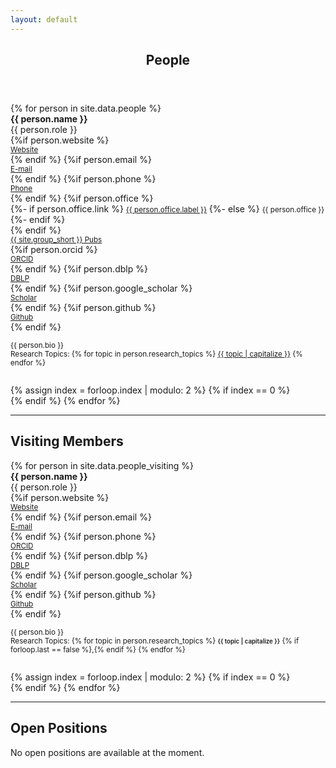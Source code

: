 ```yaml
---
layout: default
---
```


<!-- Main -->
<article id="main">
  <style type="text/css">
    .topic {
      .border-right: 1px lightgrey solid;
    }
  </style>

<header class="major container" markdown="1">

# People

</header>

<section class="wrapper card style4 container">

<div class="row">
{% for person in site.data.people %}

<div class="col-sm-12 col-lg-6">
<div class="row">
<div id="{{person.id}}" class="text-center col-sm-5">
<img style="max-height: 8em;" class="img-thumbnail" src="{{person.photo}}" alt="">
</div>
<div class="col-sm-7">
<div class="row">
<div class="col-sm-12"><strong>{{ person.name }}</strong></div>
<div class="col-sm-12">{{ person.role }}</div>
{%if person.website %}
<div class="col-sm-6">
    <small><a class="nodec" href="{{ person.website }}"><span class="fa fa-desktop"></span> Website</a></small>
</div>
{% endif %}
{%if person.email %}
<div class="col-sm-6">
    <small><a class="nodec" href="mailto:{{ person.email }}"><span class="fas fa-envelope"></span> E-mail</a></small>
</div>
{% endif %}
{%if person.phone %}
<div class="col-sm-6">
    <small><a class="nodec" href="tel:{{ person.phone }}"><span class="fas fa-phone"></span> Phone</a></small>
</div>
{% endif %}
{%if person.office %}
<div class="col-sm-6">
  {%- if person.office.link %}
  <small><a class="nodec" href="{{ person.office.link }}"><span class="fas fa-map-marker-alt"></span> {{ person.office.label }}</a></small>
  {%- else %}
  <small><span class="fas fa-map-marker-alt"></span> {{ person.office }} </a></small>
  {%- endif %}
</div>
{% endif %}
<div class="col-sm-6">
    <small><a class="nodec" href="/publications.html#author_{{ person.name }}"><span class="fa fa-list-ul"></span> {{ site.group_short }} Pubs</a></small>
</div>
{%if person.orcid %}
<div class="col-sm-6">
    <small><a class="nodec" href="https://orcid.org/{{ person.orcid }}"><span class="ai ai-orcid"></span> ORCID</a></small>
</div>
{% endif %}
{%if person.dblp %}
<div class="col-sm-6">
    <small><a class="nodec" href="https://dblp.org/pid/{{ person.dblp }}"><span class="ai ai-dblp"></span> DBLP</a></small>
</div>
{% endif %}
{%if person.google_scholar %}
<div class="col-sm-6">
    <small><a class="nodec" href="https://scholar.google.com/citations?user={{ person.google_scholar }}"><span class="ai ai-google-scholar"></span> Scholar</a></small>
</div>
{% endif %}
{%if person.github %}
<div class="col-sm-6">
    <small><a class="nodec" href="https://github.com/{{ person.github }}"><span class="icon fa-github"></span> Github</a></small>
</div>
{% endif %}
</div>
</div>
</div>
<div style="margin-top:1em;" class="-col-sm-1 col-sm-9">
<p style="text-align: justify;" class="hyphenate"><small>{{ person.bio }}</small></p>
</div>
<div style="margin-top:-1em; margin-bottom:2em;" class="col-sm-12">
  <small>Research Topics:
{% for topic in person.research_topics %}
<a class="nodec" href="/publications.html#keyword_{{topic}}" class="nodec badge badge-light">{{ topic | capitalize }}</a>
{% endfor %}</small>
</div>
</div>
{% assign index = forloop.index | modulo: 2 %}
{% if index == 0 %}
</div><div class="row">
{% endif %}
{% endfor %}
</div>

<hr>

<h2 id="career">Visiting Members</h2>

<div class="row">
{% for person in site.data.people_visiting %}

<div class="col-sm-12 col-lg-6">
<div class="row">
<div id="{{person.id}}" class="text-center col-sm-5">
<img style="max-height: 8em;" class="img-thumbnail" src="{{person.photo}}" alt="">
</div>
<div class="col-sm-7">
<div class="row">
<div class="col-sm-12"><strong>{{ person.name }}</strong></div>
<div class="col-sm-12">{{ person.role }}</div>
{%if person.website %}
<div class="col-sm-6">
    <small><a class="nodec" href="{{ person.website }}"><span class="fa fa-desktop"></span> Website</a></small>
</div>
{% endif %}
{%if person.email %}
<div class="col-sm-6">
    <small><a class="nodec" href="mailto:{{ person.email }}"><span class="fas fa-envelope"></span> E-mail</a></small>
</div>
{% endif %}
{%if person.phone %}
<div class="col-sm-6">
    <small><a class="nodec" href="https://orcid.org/{{ person.orcid }}"><span class="ai ai-orcid"></span> ORCID</a></small>
</div>
{% endif %}
{%if person.dblp %}
<div class="col-sm-6">
    <small><a class="nodec" href="https://dblp.uni-trier.de/pid/{{ person.dblp }}"><span class="ai ai-dblp"></span> DBLP</a></small>
</div>
{% endif %}
{%if person.google_scholar %}
<div class="col-sm-6">
    <small><a class="nodec" href="https://scholar.google.com/citations?user={{ person.google_scholar }}"><span class="ai ai-google-scholar"></span> Scholar</a></small>
</div>
{% endif %}
{%if person.github %}
<div class="col-sm-6">
    <small><a class="nodec" href="https://github.com/{{ person.github }}"><span class="icon fa-github"></span> Github</a></small>
</div>
{% endif %}
</div>
</div>
</div>
<div style="margin-top:1em;" class="-col-sm-1 col-sm-9">
<p style="text-align: justify;" class="hyphenate"><small>{{ person.bio }}</small></p>
</div>
<div style="margin-top:-1em; margin-bottom:2em;" class="col-sm-12">
  <small>Research Topics:
{% for topic in person.research_topics %}
<a class="nodec" style="font-size:smaller; font-weight: 600;" class="nodec text-muted">{{ topic | capitalize }}</a>
{% if forloop.last == false %},{% endif %}
{% endfor %}</small>
</div>
</div>
{% assign index = forloop.index | modulo: 2 %}
{% if index == 0 %}
</div><div class="row">
{% endif %}
{% endfor %}
</div>

<hr>

<h2 id="career">Open Positions</h2>

<span class="text-muted">No open positions are available at the moment.</span>

</section>

</article>
